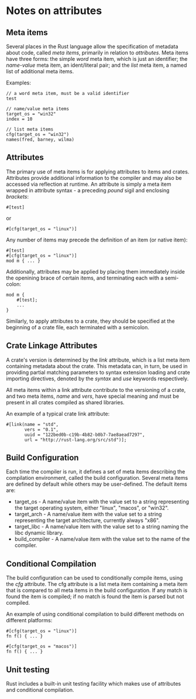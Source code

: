 # Notes on attributes

## Meta items

Several places in the Rust language allow the specification of metadata about code, called _meta items_, primarily in relation to _attributes_. Meta items have three forms: the simple _word_ meta item, which is just an identifier; the _name-value_ meta item, an ident/literal pair; and the _list_ meta item, a named list of additional meta items.

Examples:

    // a word meta item, must be a valid identifier
    test

    // name/value meta items
    target_os = "win32"
    index = 10

    // list meta items
    cfg(target_os = "win32")
    names(fred, barney, wilma)

## Attributes

The primary use of meta items is for applying attributes to items and crates. Attributes provide additional information to the compiler and may also be accessed via reflection at runtime. An attribute is simply a meta item wrapped in attribute syntax - a preceding _pound_ sigil and enclosing _brackets_:

    #[test]

or

    #[cfg(target_os = "linux")]

Any number of items may precede the definition of an item (or native item):

    #[test]
    #[cfg(target_os = "linux")]
    mod m { ... }

Additionally, attributes may be applied by placing them immediately inside the openining brace of certain items, and terminating each with a semi-colon:

    mod m {
        #[test];
        ...
    }

Similarly, to apply attributes to a crate, they should be specified at the beginning of a crate file, each terminated with a semicolon.

## Crate Linkage Attributes

A crate's version is determined by the _link_ attribute, which is a list meta item containing metadata about the crate. This metadata can, in turn, be used in providing partial matching parameters to syntax extension loading and crate importing directives, denoted by the *syntax* and *use* keywords respectively.

All meta items within a link attribute contribute to the versioning of a crate, and two meta items, _name_ and _vers_, have special meaning and must be present in all crates compiled as shared libraries.

An example of a typical crate link attribute:

    #[link(name = "std",
           vers = "0.1",
           uuid = "122bed0b-c19b-4b82-b0b7-7ae8aead7297",
           url = "http://rust-lang.org/src/std")];

## Build Configuration

Each time the compiler is run, it defines a set of meta items describing the compilation environment, called the build configuration. Several meta items are defined by default while others may be user-defined. The default items are:

* target_os - A name/value item with the value set to a string representing the target operating system, either "linux", "macos", or "win32".
* target_arch - A name/value item with the value set to a string representing the target architecture, currently always "x86".
* target_libc - A name/value item with the value set to a string naming the libc dynamic library.
* build_compiler - A name/value item with the value set to the name of the compiler.

## Conditional Compilation

The build configuration can be used to conditionally compile items, using the _cfg_ attribute. The cfg attribute is a list meta item containing a meta item that is compared to all meta items in the build configuration. If any match is found the item is compiled; if no match is found the item is parsed but not compiled.

An example of using conditional compilation to build different methods on different platforms:

    #[cfg(target_os = "linux")]
    fn f() { ... }

    #[cfg(target_os = "macos")]
    fn f() { ... }

## Unit testing

Rust includes a built-in unit testing facility which makes use of attributes and conditional compilation.